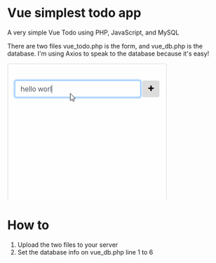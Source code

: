 # Vue simplest todo app
A very simple Vue Todo using PHP, JavaScript, and MySQL

There are two files vue_todo.php is the form, and vue_db.php is the database. I'm using Axios to speak to the database because it's easy!

![](vue_app.gif)

# How to
1. Upload the two files to your server
2. Set the database info on vue_db.php line 1 to 6

